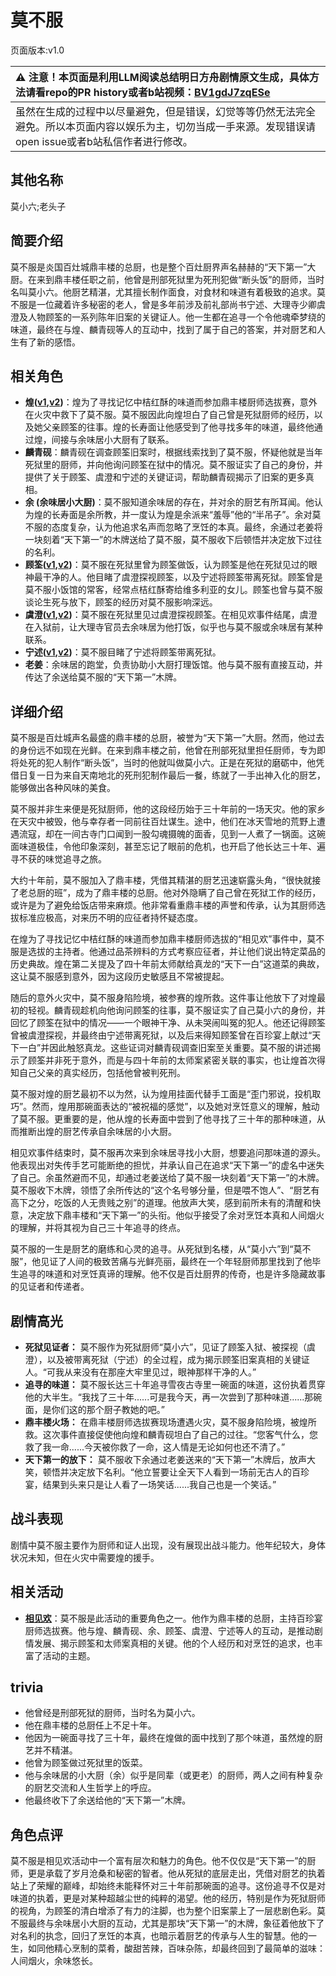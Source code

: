 # 莫不服
页面版本:v1.0
 

| :warning: 注意！本页面是利用LLM阅读总结明日方舟剧情原文生成，具体方法请看repo的PR history或者b站视频：[BV1gdJ7zqESe](https://www.bilibili.com/video/BV1gdJ7zqESe/)         |
|:----------------------------|
| 虽然在生成的过程中以尽量避免，但是错误，幻觉等等仍然无法完全避免。所以本页面内容以娱乐为主，切勿当成一手来源。发现错误请open issue或者b站私信作者进行修改。|



## 其他名称
莫小六;老头子
## 简要介绍
莫不服是炎国百灶城鼎丰楼的总厨，也是整个百灶厨界声名赫赫的“天下第一”大厨。在来到鼎丰楼任职之前，他曾是刑部死狱里为死刑犯做“断头饭”的厨师，当时名叫莫小六。他厨艺精湛，尤其擅长制作面食，对食材和味道有着极致的追求。莫不服是一位藏着许多秘密的老人，曾是多年前涉及前礼部尚书宁述、大理寺少卿虞澄及人物顾筌的一系列陈年旧案的关键证人。他一生都在追寻一个令他魂牵梦绕的味道，最终在与煌、麟青砚等人的互动中，找到了属于自己的答案，并对厨艺和人生有了新的感悟。
## 相关角色
-   **煌([v1](char_017_huang.md),[v2](../char_v3/char_017_huang.md))**：煌为了寻找记忆中桔红酥的味道而参加鼎丰楼厨师选拔赛，意外在火灾中救下了莫不服。莫不服因此向煌坦白了自己曾是死狱厨师的经历，以及她父亲顾筌的往事。煌的长寿面让他感受到了他寻找多年的味道，最终他通过煌，间接与余味居小大厨有了联系。
-   **麟青砚**：麟青砚在调查顾筌旧案时，根据线索找到了莫不服，怀疑他就是当年死狱里的厨师，并向他询问顾筌在狱中的情况。莫不服证实了自己的身份，并提供了关于顾筌、虞澄和宁述的关键证词，帮助麟青砚揭示了旧案的更多真相。
-   **余 (余味居小大厨)**：莫不服知道余味居的存在，并对余的厨艺有所耳闻。他认为煌的长寿面是余所教，并一度认为煌是余派来“羞辱”他的“半吊子”。余对莫不服的态度复杂，认为他追求名声而忽略了烹饪的本真。最终，余通过老姜将一块刻着“天下第一”的木牌送给了莫不服，莫不服收下后顿悟并决定放下过往的名利。
-   **顾筌([v1](extended_char_gu_quan.md),[v2](../char_v3/extended_char_gu_quan.md))**：莫不服在死狱里曾为顾筌做饭，认为顾筌是他在死狱见过的眼神最干净的人。他目睹了虞澄探视顾筌，以及宁述将顾筌带离死狱。顾筌曾是莫不服小饭馆的常客，经常点桔红酥寄给维多利亚的女儿。顾筌也曾与莫不服谈论生死与放下，顾筌的经历对莫不服影响深远。
-   **虞澄([v1](extended_char_yu_cheng.md),[v2](../char_v3/extended_char_yu_cheng.md))**：莫不服在死狱里见过虞澄探视顾筌。在相见欢事件结尾，虞澄在入狱前，让大理寺官员去余味居为他打饭，似乎也与莫不服或余味居有某种联系。
-   **宁述([v1](extended_char_ning_shu.md),[v2](../char_v3/extended_char_ning_shu.md))**：莫不服目睹了宁述将顾筌带离死狱。
-   **老姜**：余味居的跑堂，负责协助小大厨打理饭馆。他与莫不服有直接互动，并传达了余送给莫不服的“天下第一”木牌。
## 详细介绍
莫不服是百灶城声名最盛的鼎丰楼的总厨，被誉为“天下第一”大厨。然而，他过去的身份远不如现在光鲜。在来到鼎丰楼之前，他曾在刑部死狱里担任厨师，专为即将处死的犯人制作“断头饭”，当时的他就叫做莫小六。正是在死狱的磨砺中，他凭借日复一日为来自天南地北的死刑犯制作最后一餐，练就了一手出神入化的厨艺，能够做出各种风味的美食。

莫不服并非生来便是死狱厨师，他的这段经历始于三十年前的一场天灾。他的家乡在天灾中被毁，他与幸存者一同前往百灶谋生。途中，他们在冰天雪地的荒野上遭遇流寇，却在一间古寺门口闻到一股勾魂摄魄的面香，见到一人煮了一锅面。这碗面味道极佳，令他印象深刻，甚至忘记了眼前的危机，也开启了他长达三十年、遍寻不获的味觉追寻之旅。

大约十年前，莫不服加入了鼎丰楼，凭借其精湛的厨艺迅速崭露头角，“很快就接了老总厨的班”，成为了鼎丰楼的总厨。他对外隐瞒了自己曾在死狱工作的经历，或许是为了避免给饭店带来麻烦。他非常看重鼎丰楼的声誉和传承，认为其厨师选拔标准应极高，对来历不明的应征者持怀疑态度。

在煌为了寻找记忆中桔红酥的味道而参加鼎丰楼厨师选拔的“相见欢”事件中，莫不服是选拔的主持者。他通过品茶辨料的方式考察应征者，并让他们说出特定菜品的历史典故。煌在第二关提及了四十年前太师献给真龙的“天下一白”这道菜的典故，这让莫不服感到意外，因为这段历史敏感且不常被提起。

随后的意外火灾中，莫不服身陷险境，被参赛的煌所救。这件事让他放下了对煌最初的轻视。麟青砚趁机向他询问顾筌的往事，莫不服证实了自己莫小六的身份，并回忆了顾筌在狱中的情况——一个眼神干净、从未哭闹叫冤的犯人。他还记得顾筌曾被虞澄探视，并最终由宁述带离死狱，以及后来得知顾筌曾在百珍宴上献过“天下一白”并因此触怒真龙。这些证词对麟青砚调查旧案至关重要。莫不服的讲述揭示了顾筌并非死于意外，而是与四十年前的太师案紧密关联的事实，也让煌首次得知自己父亲的真实经历，包括他曾被判死刑。

莫不服对煌的厨艺最初不以为然，认为煌用挂面代替手工面是“歪门邪说，投机取巧”。然而，煌用那碗面表达的“被祝福的感觉”，以及她对烹饪意义的理解，触动了莫不服。更重要的是，他从煌的长寿面中尝到了他寻找了三十年的那种味道，从而推断出煌的厨艺传承自余味居的小大厨。

相见欢事件结束时，莫不服再次来到余味居寻找小大厨，想要追问那味道的源头。他表现出对失传手艺可能断绝的担忧，并承认自己在追求“天下第一”的虚名中迷失了自己。余虽然避而不见，却通过老姜送给了莫不服一块刻着“天下第一”的木牌。莫不服收下木牌，领悟了余所传达的“这个名号够分量，但是喂不饱人”、“厨艺有高下之分，吃饭的人无贵贱之别”的道理。他放声大笑，感到前所未有的清醒和快意，决定放下鼎丰楼和“天下第一”的头衔。他似乎接受了余对烹饪本真和人间烟火的理解，并将其视为自己三十年追寻的终点。

莫不服的一生是厨艺的磨练和心灵的追寻。从死狱到名楼，从“莫小六”到“莫不服”，他见证了人间的极致苦痛与光鲜亮丽，最终在一个年轻厨师那里找到了他毕生追寻的味道和对烹饪真谛的理解。他不仅是百灶厨界的传奇，也是许多隐藏故事的见证者和传递者。
## 剧情高光
*   **死狱见证者：** 莫不服作为死狱厨师“莫小六”，见证了顾筌入狱、被探视（虞澄），以及被带离死狱（宁述）的全过程，成为揭示顾筌旧案真相的关键证人。“可我从来没有在那座大牢里见过，眼神那样干净的人。”
*   **追寻的味道：** 莫不服长达三十年追寻雪夜古寺里一碗面的味道，这份执着贯穿他的大半生。“我找了三十年......可是我今天，再一次尝到了那种味道......那碗面，是你们这的那个厨子教她的吧。”
*   **鼎丰楼火场：** 在鼎丰楼厨师选拔赛现场遭遇火灾，莫不服身陷险境，被煌所救。这次事件直接促使他向煌和麟青砚坦白了自己的过往。“您客气什么，您救了我一命......今天被你救了一命，这人情是无论如何也还不清了。”
*   **天下第一的放下：** 莫不服收下余通过老姜送来的“天下第一”木牌后，放声大笑，顿悟并决定放下名利。“他立誓要让全天下人看到一场前无古人的百珍宴，结果到头来只是让人看了一场笑话......我自己也是一个笑话。”
## 战斗表现
剧情中莫不服主要作为厨师和证人出现，没有展现出战斗能力。他年纪较大，身体状况未知，但在火灾中需要煌的援手。
## 相关活动
-   **[相见欢](../stories/act40side.md)**：莫不服是此活动的重要角色之一。他作为鼎丰楼的总厨，主持百珍宴厨师选拔赛。他与煌、麟青砚、余、顾筌、虞澄、宁述等人的互动，是推动剧情发展、揭示顾筌和太师案真相的关键。他的个人经历和对烹饪的追求，也丰富了活动的主题。
## trivia
*   他曾经是刑部死狱的厨师，当时名为莫小六。
*   他在鼎丰楼的总厨任上不足十年。
*   他因为一碗面寻找了三十年，最终在煌做的面中找到了那个味道，虽然煌的厨艺并不精湛。
*   他曾为顾筌做过死狱里的饭菜。
*   他与余味居的小大厨（余）似乎是同辈（或更老）的厨师，两人之间有种复杂的厨艺交流和人生哲学上的呼应。
*   他最终收下了余送给他的“天下第一”木牌。
## 角色点评
莫不服是相见欢活动中一个富有层次和魅力的角色。他不仅仅是“天下第一”的厨师，更是承载了岁月沧桑和秘密的智者。他从死狱的底层走出，凭借对厨艺的执着站上了荣耀的巅峰，却始终未能释怀对三十年前那碗面的追寻。这份追寻不仅是对味道的执着，更是对某种超越尘世的纯粹的渴望。他的经历，特别是作为死狱厨师的视角，为顾筌的清白增添了有力的注脚，也为整个旧案蒙上了一层悲剧色彩。莫不服最终与余味居小大厨的互动，尤其是那块“天下第一”的木牌，象征着他放下了对名利的执念，回归了烹饪的本真，也暗示着厨艺的传承与人生的智慧。他的一生，如同他精心烹制的菜肴，酸甜苦辣，百味杂陈，却最终回到了最简单的滋味：人间烟火，余味悠长。